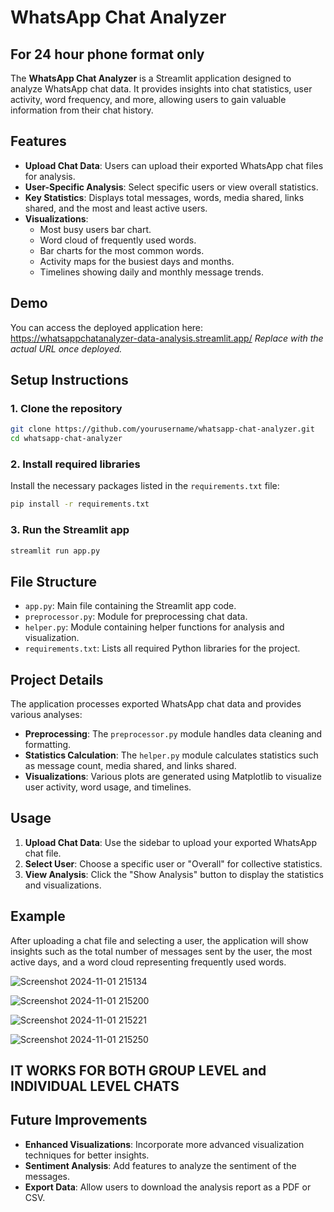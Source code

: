 # WhatsApp Chat Analyzer
## For 24 hour phone format only

The **WhatsApp Chat Analyzer** is a Streamlit application designed to analyze WhatsApp chat data. It provides insights into chat statistics, user activity, word frequency, and more, allowing users to gain valuable information from their chat history.

## Features

- **Upload Chat Data**: Users can upload their exported WhatsApp chat files for analysis.
- **User-Specific Analysis**: Select specific users or view overall statistics.
- **Key Statistics**: Displays total messages, words, media shared, links shared, and the most and least active users.
- **Visualizations**:
  - Most busy users bar chart.
  - Word cloud of frequently used words.
  - Bar charts for the most common words.
  - Activity maps for the busiest days and months.
  - Timelines showing daily and monthly message trends.

## Demo

You can access the deployed application here:  https://whatsappchatanalyzer-data-analysis.streamlit.app/
_Replace with the actual URL once deployed._

## Setup Instructions

### 1. Clone the repository

```bash
git clone https://github.com/yourusername/whatsapp-chat-analyzer.git
cd whatsapp-chat-analyzer
```

### 2. Install required libraries

Install the necessary packages listed in the `requirements.txt` file:

```bash
pip install -r requirements.txt
```

### 3. Run the Streamlit app

```bash
streamlit run app.py
```

## File Structure

- `app.py`: Main file containing the Streamlit app code.
- `preprocessor.py`: Module for preprocessing chat data.
- `helper.py`: Module containing helper functions for analysis and visualization.
- `requirements.txt`: Lists all required Python libraries for the project.

## Project Details

The application processes exported WhatsApp chat data and provides various analyses:

- **Preprocessing**: The `preprocessor.py` module handles data cleaning and formatting.
- **Statistics Calculation**: The `helper.py` module calculates statistics such as message count, media shared, and links shared.
- **Visualizations**: Various plots are generated using Matplotlib to visualize user activity, word usage, and timelines.

## Usage

1. **Upload Chat Data**: Use the sidebar to upload your exported WhatsApp chat file.
2. **Select User**: Choose a specific user or "Overall" for collective statistics.
3. **View Analysis**: Click the "Show Analysis" button to display the statistics and visualizations.

## Example

After uploading a chat file and selecting a user, the application will show insights such as the total number of messages sent by the user, the most active days, and a word cloud representing frequently used words.

![Screenshot 2024-11-01 215134](https://github.com/user-attachments/assets/6887683b-940b-48a7-9d4b-3a10a04c1bcc)

![Screenshot 2024-11-01 215200](https://github.com/user-attachments/assets/af568865-daff-4f78-87ca-115ace5a70e1)

![Screenshot 2024-11-01 215221](https://github.com/user-attachments/assets/3d72a0c5-269c-41a3-84fc-2b66184840f8)

![Screenshot 2024-11-01 215250](https://github.com/user-attachments/assets/2cf06467-d9fc-4d48-b2bb-7557d8fc3f2e)


## IT WORKS FOR BOTH GROUP LEVEL and INDIVIDUAL LEVEL CHATS



## Future Improvements

- **Enhanced Visualizations**: Incorporate more advanced visualization techniques for better insights.
- **Sentiment Analysis**: Add features to analyze the sentiment of the messages.
- **Export Data**: Allow users to download the analysis report as a PDF or CSV.

